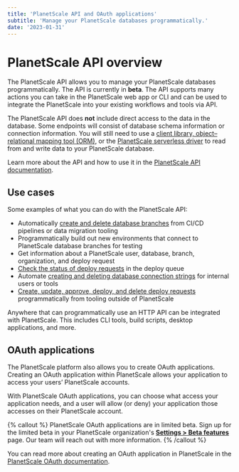```yaml
---
title: 'PlanetScale API and OAuth applications'
subtitle: 'Manage your PlanetScale databases programmatically.'
date: '2023-01-31'
---
```


# PlanetScale API overview

The PlanetScale API allows you to manage your PlanetScale databases programmatically. The API is currently in **beta**. The API supports many actions you can take in the PlanetScale web app or CLI and can be used to integrate the PlanetScale into your existing workflows and tools via API.

The PlanetScale API does **not** include direct access to the data in the database. Some endpoints will consist of database schema information or connection information. You will still need to use a [client library, object–relational mapping tool (ORM)](/docs/tutorials/connect-any-application), or the [PlanetScale serverless driver](/docs/tutorials/planetscale-serverless-driver) to read from and write data to your PlanetScale database.

Learn more about the API and how to use it in the [PlanetScale API documentation](https://api-docs.planetscale.com/).

## Use cases

Some examples of what you can do with the PlanetScale API:

- Automatically [create and delete database branches](https://api-docs.planetscale.com/reference/create-a-branch) from CI/CD pipelines or data migration tooling
- Programmatically build out new environments that connect to PlanetScale database branches for testing
- Get information about a PlanetScale user, database, branch, organization, and deploy request
- [Check the status of deploy requests](https://api-docs.planetscale.com/reference/get-a-deploy-request) in the deploy queue
- Automate [creating and deleting database connection strings](https://api-docs.planetscale.com/reference/create-a-branch-password) for internal users or tools
- [Create, update, approve, deploy, and delete deploy requests](https://api-docs.planetscale.com/reference/create-a-deploy-request) programmatically from tooling outside of PlanetScale

Anywhere that can programmatically use an HTTP API can be integrated with PlanetScale. This includes CLI tools, build scripts, desktop applications, and more.

## OAuth applications

The PlanetScale platform also allows you to create OAuth applications. Creating an OAuth application within PlanetScale allows your application to access your users’ PlanetScale accounts.

With PlanetScale OAuth applications, you can choose what access your application needs, and a user will allow (or deny) your application those accesses on their PlanetScale account.

{% callout %}
PlanetScale OAuth applications are in limited beta. Sign up for the limited beta in your PlanetScale organization's [**Settings > Beta features**](https://app.planetscale.com/~/settings/beta-features) page. Our team will reach out with more information.
{% /callout %}

You can read more about creating an OAuth application in PlanetScale in the [PlanetScale OAuth documentation](https://api-docs.planetscale.com/reference/oauth).
